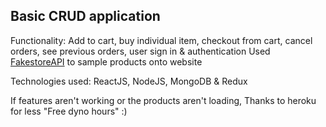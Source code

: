 ## Basic CRUD application

Functionality: Add to cart, buy individual item, checkout from cart, cancel orders, see previous orders, user sign in & authentication
Used [FakestoreAPI](https://fakestoreapi.com) to sample products onto website

Technologies used: ReactJS, NodeJS, MongoDB & Redux

If features aren't working or the products aren't loading,
Thanks to heroku for less "Free dyno hours" :)
